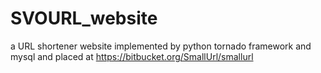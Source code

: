 SVOURL_website
==============

a URL shortener website implemented by python tornado framework and mysql and placed at https://bitbucket.org/SmallUrl/smallurl
